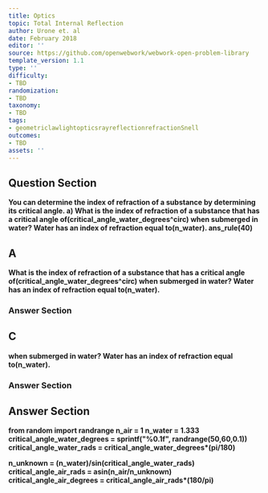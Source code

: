 ```yaml
---
title: Optics
topic: Total Internal Reflection
author: Urone et. al
date: February 2018
editor: ''
source: https://github.com/openwebwork/webwork-open-problem-library
template_version: 1.1
type: ''
difficulty:
- TBD
randomization:
- TBD
taxonomy:
- TBD
tags:
- geometriclawlightopticsrayreflectionrefractionSnell
outcomes:
- TBD
assets: ''
---
```


## Question Section 

<b>
You can determine the index of refraction of a substance by determining its critical angle.
a) What is the index of refraction of a substance that has a critical angle of(critical_angle_water_degrees^circ) when submerged in water? Water has an index of refraction equal to(n_water).
ans_rule(40)

## A
What is the index of refraction of a substance that has a critical angle of(critical_angle_water_degrees^circ) when submerged in water? Water has an index of refraction equal to(n_water).
### Answer Section
## C
when submerged in water? Water has an index of refraction equal to(n_water).
### Answer Section


## Answer Section

from random import randrange
n_air = 1
n_water = 1.333
critical_angle_water_degrees = sprintf("%0.1f", randrange(50,60,0.1))
critical_angle_water_rads = critical_angle_water_degrees*(pi/180)

n_unknown = (n_water)/sin(critical_angle_water_rads)
critical_angle_air_rads = asin(n_air/n_unknown)
critical_angle_air_degrees = critical_angle_air_rads*(180/pi)